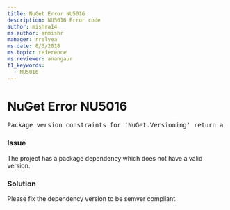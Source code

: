 ```yaml
---
title: NuGet Error NU5016
description: NU5016 Error code
author: mishra14
ms.author: anmishr
manager: rrelyea
ms.date: 8/3/2018
ms.topic: reference
ms.reviewer: anangaur
f1_keywords:
  - NU5016
---
```


# NuGet Error NU5016
<pre>Package version constraints for 'NuGet.Versioning' return a version range that is empty.</pre>

### Issue

The project has a package dependency which does not have a valid version.


### Solution

Please fix the dependency version to be semver compliant.

